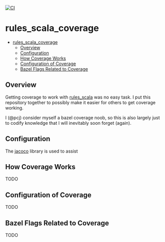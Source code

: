 
[![CI](https://github.com/stackb/rules_scala_coverage/actions/workflows/ci.yaml/badge.svg)](https://github.com/stackb/rules_scala_coverage/actions/workflows/ci.yaml)

# rules_scala_coverage

- [rules\_scala\_coverage](#rules_scala_coverage)
  - [Overview](#overview)
  - [Configuration](#configuration)
  - [How Coverage Works](#how-coverage-works)
  - [Configuration of Coverage](#configuration-of-coverage)
  - [Bazel Flags Related to Coverage](#bazel-flags-related-to-coverage)

## Overview

Getting coverage to work with
[rules_scala](https://github.com/bazelbuild/rules_scala) was no easy task.  I
put this repository together to possibly make it easier for others to get
coverage working.

I (@pcj) consider myself a bazel coverage noob, so this is also largely just to
codify knowledge that I will inevitably soon forget (again).

## Configuration

The [jacoco](https://github.com/jacoco/jacoco) library is used to assist 

## How Coverage Works

TODO

## Configuration of Coverage

TODO

## Bazel Flags Related to Coverage

TODO
